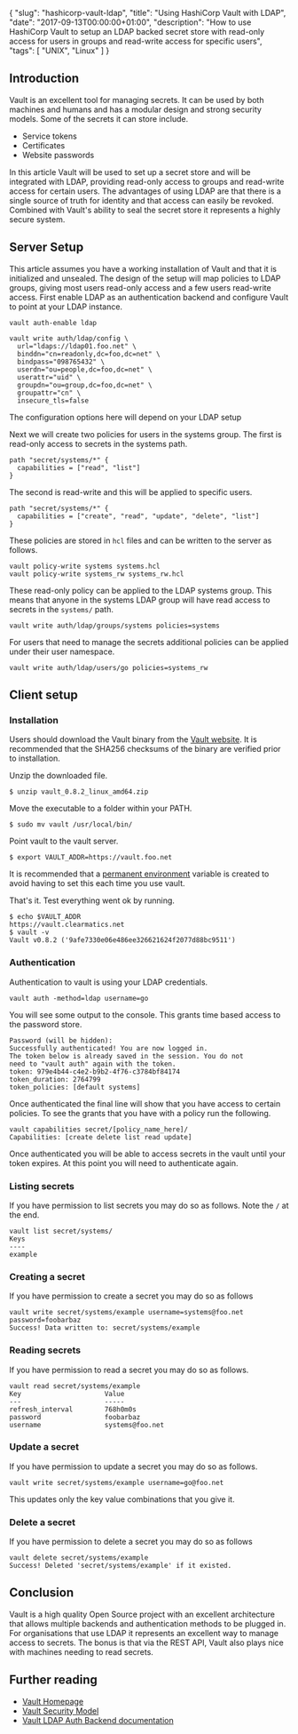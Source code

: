 {
  "slug": "hashicorp-vault-ldap",
  "title": "Using HashiCorp Vault with LDAP",
  "date": "2017-09-13T00:00:00+01:00",
  "description": "How to use HashiCorp Vault to setup an LDAP backed secret store with read-only access for users in groups and read-write access for specific users",
  "tags": [
    "UNIX",
    "Linux"
  ]
}

## Introduction

Vault is an excellent tool for managing secrets. It can be used by both machines and humans and has a modular design and strong security models. Some of the secrets it can store include. 

* Service tokens
* Certificates
* Website passwords

In this article Vault will be used to set up a secret store and will be integrated with LDAP, providing read-only access to groups and read-write access for certain users. The advantages of using LDAP are that there is a single source of truth for identity and that access can easily be revoked. Combined with Vault's ability to seal the secret store it represents a highly secure system.

## Server Setup 

This article assumes you have a working installation of Vault and that it is initialized and unsealed. The design of the setup will map policies to LDAP groups, giving most users read-only access and a few users read-write access. First enable LDAP as an authentication backend and configure Vault to point at your LDAP instance. 

    vault auth-enable ldap

    vault write auth/ldap/config \
      url="ldaps://ldap01.foo.net" \
      binddn="cn=readonly,dc=foo,dc=net" \
      bindpass="098765432" \
      userdn="ou=people,dc=foo,dc=net" \
      userattr="uid" \
      groupdn="ou=group,dc=foo,dc=net" \
      groupattr="cn" \
      insecure_tls=false

The configuration options here will depend on your LDAP setup 

Next we will create two policies for users in the systems group. The first is read-only access to secrets in the systems path.

    
    path "secret/systems/*" {
      capabilities = ["read", "list"]
    }

The second is read-write and this will be applied to specific users.

    path "secret/systems/*" {
      capabilities = ["create", "read", "update", "delete", "list"]
    }

These policies are stored in `hcl` files and can be written to the server as follows.

    vault policy-write systems systems.hcl
    vault policy-write systems_rw systems_rw.hcl

These read-only policy can be applied to the LDAP systems group. This means that anyone in the systems LDAP group will have read access to secrets in the `systems/` path. 

    vault write auth/ldap/groups/systems policies=systems

For users that need to manage the secrets additional policies can be applied under their user namespace. 

    vault write auth/ldap/users/go policies=systems_rw

## Client setup  

### Installation

Users should download the Vault binary from the [Vault website][1]. It is
recommended that the SHA256 checksums of the binary are verified prior to
installation. 

Unzip the downloaded file.

    $ unzip vault_0.8.2_linux_amd64.zip

Move the executable to a folder within your PATH.

    $ sudo mv vault /usr/local/bin/

Point vault to the vault server.

    $ export VAULT_ADDR=https://vault.foo.net

It is recommended that a [permanent environment][3] variable is created to avoid having to set this each time you use vault. 

That's it. Test everything went ok by running.

    $ echo $VAULT_ADDR
    https://vault.clearmatics.net
    $ vault -v
    Vault v0.8.2 ('9afe7330e06e486ee326621624f2077d88bc9511')

### Authentication

Authentication to vault is using your LDAP credentials. 

    vault auth -method=ldap username=go

You will see some output to the console. This grants time based access to the password store. 

    Password (will be hidden):
    Successfully authenticated! You are now logged in.
    The token below is already saved in the session. You do not
    need to "vault auth" again with the token.
    token: 979e4b44-c4e2-b9b2-4f76-c3784bf84174
    token_duration: 2764799
    token_policies: [default systems]

Once authenticated the final line will show that you have access to certain policies. To see the grants that you have with a policy run the following. 

    vault capabilities secret/[policy_name_here]/
    Capabilities: [create delete list read update]

Once authenticated you will be able to access secrets in the vault until your token expires. At this point you will need to authenticate again. 

### Listing secrets

If you have permission to list secrets you may do so as follows. Note the `/` at the end. 

    vault list secret/systems/
    Keys
    ----
    example

### Creating a secret

If you have permission to create a secret you may do so as follows

    vault write secret/systems/example username=systems@foo.net password=foobarbaz
    Success! Data written to: secret/systems/example
  

### Reading secrets

If you have permission to read a secret you may do so as follows.

    vault read secret/systems/example
    Key                     Value
    ---                     -----
    refresh_interval        768h0m0s
    password                foobarbaz
    username                systems@foo.net

### Update a secret

If you have permission to update a secret you may do so as follows. 

    vault write secret/systems/example username=go@foo.net

This updates only the key value combinations that you give it.  

### Delete a secret

If you have permission to delete a secret you may do so as follows

    vault delete secret/systems/example
    Success! Deleted 'secret/systems/example' if it existed.

## Conclusion

Vault is a high quality Open Source project with an excellent architecture that allows multiple backends and authentication methods to be plugged in. For organisations that use LDAP it represents an excellent way to manage access to secrets. The bonus is that via the REST API, Vault also plays nice with machines needing to read secrets. 


## Further reading

* [Vault Homepage][4]
* [Vault Security Model][2]
* [Vault LDAP Auth Backend documentation][5]  

[1]: https://www.vaultproject.io/downloads.html
[2]: https://www.vaultproject.io/docs/internals/security.html
[3]: https://unix.stackexchange.com/questions/117467/how-to-permanently-set-environmental-variables
[4]: https://www.vaultproject.io/
[5]: https://www.vaultproject.io/docs/auth/ldap.html
